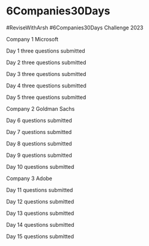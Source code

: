 # 6Companies30Days

#ReviseWithArsh #6Companies30Days Challenge 2023

Company 1 Microsoft 

Day 1 three questions submitted

Day 2 three questions submitted

Day 3 three questions submitted

Day 4 three questions submitted

Day 5 three questions submitted


Company 2  Goldman Sachs

Day 6 questions submitted

Day 7 questions submitted

Day 8 questions submitted

Day 9 questions submitted

Day 10 questions submitted

Company 3 Adobe

Day 11 questions submitted

Day 12 questions submitted

Day 13 questions submitted

Day 14 questions submitted

Day 15 questions submitted


